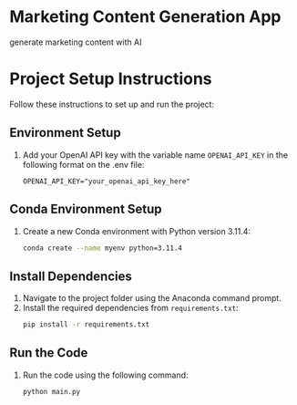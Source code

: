 # Marketing Content Generation App
generate marketing content with AI
# Project Setup Instructions

Follow these instructions to set up and run the project:

## Environment Setup

1. Add your OpenAI API key with the variable name `OPENAI_API_KEY` in the following format on the .env file:
    ```
    OPENAI_API_KEY="your_openai_api_key_here"
    ```

## Conda Environment Setup

1. Create a new Conda environment with Python version 3.11.4:
    ```bash
    conda create --name myenv python=3.11.4
    ```

## Install Dependencies

1. Navigate to the project folder using the Anaconda command prompt.
2. Install the required dependencies from `requirements.txt`:
    ```bash
    pip install -r requirements.txt
    ```

## Run the Code

1. Run the code using the following command:
    ```bash
    python main.py
    ```


